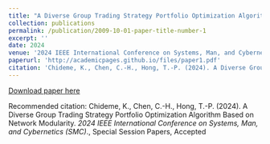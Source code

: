 ```yaml
---
title: "A Diverse Group Trading Strategy Portfolio Optimization Algorithm Based on Network Modularity"
collection: publications
permalink: /publication/2009-10-01-paper-title-number-1
excerpt: ''
date: 2024
venue: '2024 IEEE International Conference on Systems, Man, and Cybernetics'
paperurl: 'http://academicpages.github.io/files/paper1.pdf'
citation: 'Chideme, K., Chen, C.-H., Hong, T.-P. (2024). A Diverse Group Trading Strategy Portfolio Optimization Algorithm Based on Network Modularity. *2024 IEEE International Conference on Systems, Man, and Cybernetics (SMC)*., Special Session Papers, Accepted'
---
```



[Download paper here](http://academicpages.github.io/files/paper1.pdf)

Recommended citation: Chideme, K., Chen, C.-H., Hong, T.-P. (2024). A Diverse Group Trading Strategy Portfolio Optimization Algorithm Based on Network Modularity. *2024 IEEE International Conference on Systems, Man, and Cybernetics (SMC)*., Special Session Papers, Accepted
